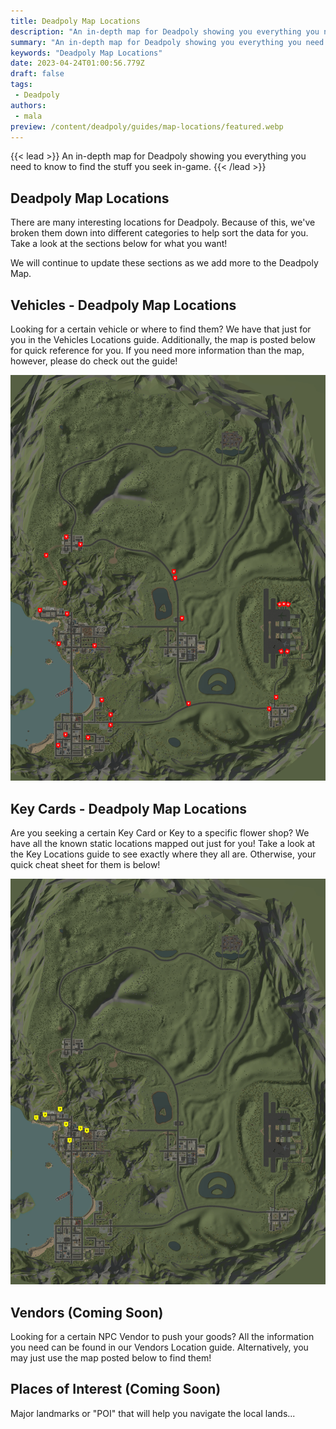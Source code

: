 ```yaml
---
title: Deadpoly Map Locations
description: "An in-depth map for Deadpoly showing you everything you need to know to find the stuff you seek in-game."
summary: "An in-depth map for Deadpoly showing you everything you need to know to find the stuff you seek in-game."
keywords: "Deadpoly Map Locations"
date: 2023-04-24T01:00:56.779Z
draft: false
tags:
 - Deadpoly
authors: 
 - mala
preview: /content/deadpoly/guides/map-locations/featured.webp
---
```



{{< lead >}}
An in-depth map for Deadpoly showing you everything you need to know to find the stuff you seek in-game.
{{< /lead >}}

## Deadpoly Map Locations
There are many interesting locations for Deadpoly. Because of this, we've broken them down into different categories to help sort the data for you. Take a look at the sections below for what you want!

We will continue to update these sections as we add more to the Deadpoly Map. 

## Vehicles - Deadpoly Map Locations
Looking for a certain vehicle or where to find them? We have that just for you in the Vehicles Locations guide. Additionally, the map is posted below for quick reference for you. If you need more information than the map, however, please do check out the guide!

![Deadpoly Vehicle Map Locations](img/deadpoly_vehicle_locations.webp)

## Key Cards - Deadpoly Map Locations
Are you seeking a certain Key Card or Key to a specific flower shop? We have all the known static locations mapped out just for you! Take a look at the Key Locations guide to see exactly where they all are. Otherwise, your quick cheat sheet for them is below!

![Deadpoly Key Card  Map Locations](img/deadpoly_key_locations.webp)

## Vendors (Coming Soon)
Looking for a certain NPC Vendor to push your goods? All the information you need can be found in our Vendors Location guide. Alternatively, you may just use the map posted below to find them! 

## Places of Interest (Coming Soon)
Major landmarks or "POI" that will help you navigate the local lands...

